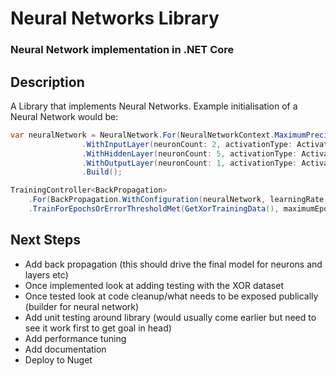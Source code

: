 # Neural Networks Library
### Neural Network implementation in .NET Core

## Description
A Library that implements Neural Networks. Example initialisation of a Neural Network would be: 

```csharp
var neuralNetwork = NeuralNetwork.For(NeuralNetworkContext.MaximumPrecision)
                .WithInputLayer(neuronCount: 2, activationType: ActivationType.Sigmoid)
                .WithHiddenLayer(neuronCount: 5, activationType: ActivationType.TanH)
                .WithOutputLayer(neuronCount: 1, activationType: ActivationType.Sigmoid)
                .Build();

TrainingController<BackPropagation>
	.For(BackPropagation.WithConfiguration(neuralNetwork, learningRate: 0.4, momentum: 0.9))
	.TrainForEpochsOrErrorThresholdMet(GetXorTrainingData(), maximumEpochs: 3000, errorThreshold: 0.1);
```
## Next Steps
- Add back propagation (this should drive the final model for neurons and layers etc)
- Once implemented look at adding testing with the XOR dataset 
- Once tested look at code cleanup/what needs to be exposed publically (builder for neural network)
- Add unit testing around library (would usually come earlier but need to see it work first to get goal in head)
- Add performance tuning 
- Add documentation 
- Deploy to Nuget 